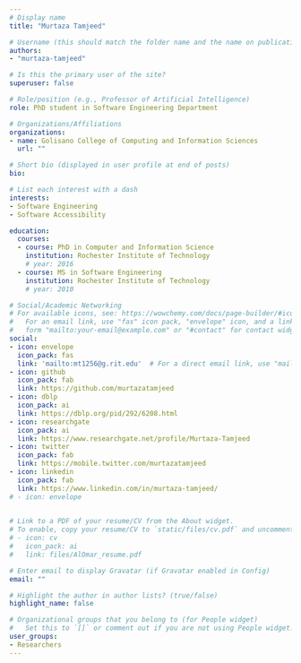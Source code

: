 ```yaml
---
# Display name
title: "Murtaza Tamjeed"

# Username (this should match the folder name and the name on publications)
authors:
- "murtaza-tamjeed"

# Is this the primary user of the site?
superuser: false

# Role/position (e.g., Professor of Artificial Intelligence)
role: PhD student in Software Engineering Department

# Organizations/Affiliations
organizations:
- name: Golisano College of Computing and Information Sciences
  url: ""

# Short bio (displayed in user profile at end of posts)
bio: 

# List each interest with a dash
interests:
- Software Engineering
- Software Accessibility

education:
  courses:
  - course: PhD in Computer and Information Science
    institution: Rochester Institute of Technology
    # year: 2016
  - course: MS in Software Engineering
    institution: Rochester Institute of Technology
    # year: 2010

# Social/Academic Networking
# For available icons, see: https://wowchemy.com/docs/page-builder/#icons
#   For an email link, use "fas" icon pack, "envelope" icon, and a link in the
#   form "mailto:your-email@example.com" or "#contact" for contact widget.
social:
- icon: envelope
  icon_pack: fas
  link: 'mailto:mt1256@g.rit.edu'  # For a direct email link, use "mailto:test@example.org".
- icon: github
  icon_pack: fab
  link: https://github.com/murtazatamjeed
- icon: dblp
  icon_pack: ai
  link: https://dblp.org/pid/292/6208.html
- icon: researchgate
  icon_pack: ai
  link: https://www.researchgate.net/profile/Murtaza-Tamjeed
- icon: twitter
  icon_pack: fab
  link: https://mobile.twitter.com/murtazatamjeed
- icon: linkedin
  icon_pack: fab
  link: https://www.linkedin.com/in/murtaza-tamjeed/
# - icon: envelope

  
# Link to a PDF of your resume/CV from the About widget.
# To enable, copy your resume/CV to `static/files/cv.pdf` and uncomment the lines below.
# - icon: cv
#   icon_pack: ai
#   link: files/AlOmar_resume.pdf

# Enter email to display Gravatar (if Gravatar enabled in Config)
email: ""

# Highlight the author in author lists? (true/false)
highlight_name: false

# Organizational groups that you belong to (for People widget)
#   Set this to `[]` or comment out if you are not using People widget.
user_groups:
- Researchers
---
```


